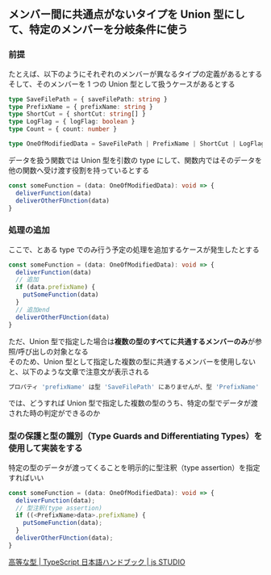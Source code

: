 ## メンバー間に共通点がないタイプを Union 型にして、特定のメンバーを分岐条件に使う

### 前提

たとえば、以下のようにそれぞれのメンバーが異なるタイプの定義があるとする  
そして、そのメンバーを 1 つの Union 型として扱うケースがあるとする

```typescript
type SaveFilePath = { saveFilePath: string }
type PrefixName = { prefixName: string }
type ShortCut = { shortCut: string[] }
type LogFlag = { logFlag: boolean }
type Count = { count: number }

type OneOfModifiedData = SaveFilePath | PrefixName | ShortCut | LogFlag | Count
```

データを扱う関数では Union 型を引数の type にして、関数内ではそのデータを他の関数へ受け渡す役割を持っているとする

```typescript
const someFunction = (data: OneOfModifiedData): void => {
  deliverFunction(data)
  deliverOtherFUnction(data)
}
```

### 処理の追加

ここで、とある type でのみ行う予定の処理を追加するケースが発生したとする

```typescript
const someFunction = (data: OneOfModifiedData): void => {
  deliverFunction(data)
  // 追加
  if (data.prefixName) {
    putSomeFunction(data)
  }
  // 追加end
  deliverOtherFUnction(data)
}
```

ただ、Union 型で指定した場合は**複数の型のすべてに共通するメンバーのみ**が参照/呼び出しの対象となる  
そのため、Union 型として指定した複数の型に共通するメンバーを使用しないと、以下のような文章で注意文が表示される

```typescript
プロパティ 'prefixName' は型 'SaveFilePath' にありませんが、型 'PrefixName' では必須です
```

では、どうすれば Union 型で指定した複数の型のうち、特定の型でデータが渡された時の判定ができるのか

### 型の保護と型の識別（Type Guards and Differentiating Types）を使用して実装をする

特定の型のデータが渡ってくることを明示的に型注釈（type assertion）を指定すればいい

```typescript
const someFunction = (data: OneOfModifiedData): void => {
  deliverFunction(data);
  // 型注釈(type assertion)
  if ((<PrefixName>data>.prefixName) {
    putSomeFunction(data);
  }
  deliverOtherFUnction(data);
}
```

[高等な型 | TypeScript 日本語ハンドブック | js STUDIO](https://js.studio-kingdom.com/typescript/handbook/advanced_types)
